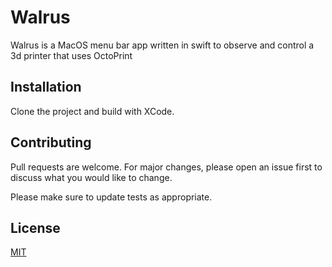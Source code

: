 # Walrus

Walrus is a MacOS menu bar app written in swift to observe and control a 3d printer that uses OctoPrint

## Installation

Clone the project and build with XCode.

## Contributing
Pull requests are welcome. For major changes, please open an issue first to discuss what you would like to change.

Please make sure to update tests as appropriate.

## License
[MIT](https://choosealicense.com/licenses/mit/)
